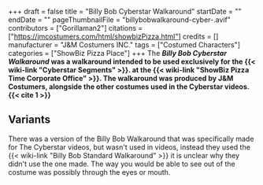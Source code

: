 +++
draft = false
title = "Billy Bob Cyberstar Walkaround"
startDate = ""
endDate = ""
pageThumbnailFile = "billybobwalkaround-cyber-.avif"
contributors = ["Gorillaman2"]
citations = ["https://jmcostumers.com/html/showbizPizza.html"]
credits = []
manufacturer = "J&M Costumers INC."
tags = ["Costumed Characters"]
categories = ["ShowBiz Pizza Place"]
+++
The ***Billy Bob Cyberstar Walkaround* was a walkaround intended to be used exclusively for the {{< wiki-link "Cyberstar Segments" >}}. at the {{< wiki-link "ShowBiz Pizza Time Corporate Office" >}}.
The walkaround was produced by J&M Costumers, alongside the other costumes used in the Cyberstar videos.{{< cite 1 >}}**

## Variants

There was a version of the Billy Bob Walkaround that was specifically made for The Cyberstar videos, but wasn't used in videos, instead they used the {{< wiki-link "Billy Bob Standard Walkaround" >}} it is unclear why they didn't use the one made. The way you would be able to see out of the costume was possibly through the eyes or mouth.
